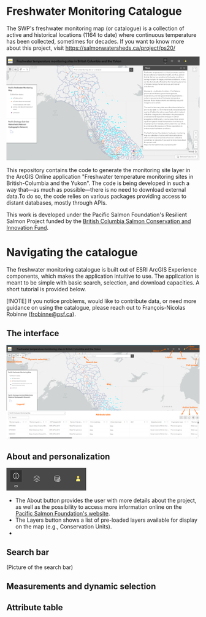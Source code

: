# Freshwater Monitoring Catalogue

The SWP's freshwater monitoring map (or catalogue) is a collection of active and historical locations (1164 to date) where continuous temperature has been collected, sometimes for decades. If you want to know more about this project, visit https://salmonwatersheds.ca/project/ps20/

![app screenshot](docs/images/WebApp_Screenshot.png)

This repository contains the code to generate the monitoring site layer in the ArcGIS Online application "Freshwater temperature monitoring sites in British-Columbia and the Yukon". The code is being developed in such a way that—as much as possible—there is no need to download external data.To do so, the code relies on various packages providing access to distant databases, mostly through APIs.

This work is developed under the Pacific Salmon Foundation's Resilient Salmon Project funded by the [British Columbia Salmon Conservation and Innovation Fund](https://www.dfo-mpo.gc.ca/fisheries-peches/initiatives/fish-fund-bc-fonds-peche-cb/index-eng.html).

# Navigating the catalogue
The freshwater monitoring catalogue is built out of ESRI ArcGIS Experience components, which makes the application intuitive to use. The application is meant to be simple with basic search, selection, and download capacities. A short tutorial is provided below.

[!NOTE]
If you notice problems, would like to contribute data, or need more guidance on using the catalogue, please reach out to François-Nicolas Robinne (frobinne@psf.ca).

## The interface
![Catalogue interface](docs/images/main_interface_annotated.png)

## About and personalization
![Top button bar](docs/images/about_personalization.png)

- The About button provides the user with more details about the project, as well as the possibility to access more information online on the [Pacific Salmon Foundation's website](https://psf.ca/).
- The Layers button shows a list of pre-loaded layers available for display on the map (e.g., Conservation Units).
- 

## Search bar

(Picture of the search bar)


## Measurements and dynamic selection


## Attribute table
